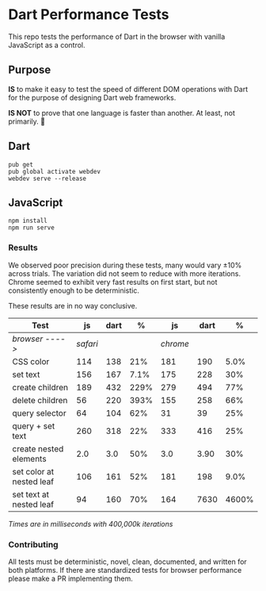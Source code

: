 # Dart Performance Tests

This repo tests the performance of Dart in the browser with vanilla JavaScript as a control.

## Purpose

**IS** to make it easy to test the speed of different DOM operations with Dart for the purpose of designing Dart web frameworks.

**IS NOT** to prove that one language is faster than another. At least, not primarily. 😬

## Dart

```
pub get
pub global activate webdev
webdev serve --release
```

## JavaScript

```
npm install
npm run serve
```

### Results

We observed poor precision during these tests, many would vary ±10% across trials. The variation did not seem to reduce with more iterations. Chrome seemed to exhibit very fast results on first start, but not consistently enough to be deterministic.

These results are in no way conclusive.

| Test                     | js       | dart | %    | js       | dart | %     |
| ------------------------ | -------- | ---- | ---- | -------- | ---- | ----- |
| _browser ---->_          | _safari_ |      |      | _chrome_ |      |       |
| CSS color                | 114      | 138  | 21%  | 181      | 190  | 5.0%  |
| set text                 | 156      | 167  | 7.1% | 175      | 228  | 30%   |
| create children          | 189      | 432  | 229% | 279      | 494  | 77%   |
| delete children          | 56       | 220  | 393% | 155      | 258  | 66%   |
| query selector           | 64       | 104  | 62%  | 31       | 39   | 25%   |
| query + set text         | 260      | 318  | 22%  | 333      | 416  | 25%   |
| create nested elements   | 2.0      | 3.0  | 50%  | 3.0      | 3.90 | 30%   |
| set color at nested leaf | 106      | 161  | 52%  | 181      | 198  | 9.0%  |
| set text at nested leaf  | 94       | 160  | 70%  | 164      | 7630 | 4600% |

_Times are in milliseconds with 400,000k iterations_

### Contributing

All tests must be deterministic, novel, clean, documented, and written for both platforms. If there are standardized tests for browser performance please make a PR implementing them.
